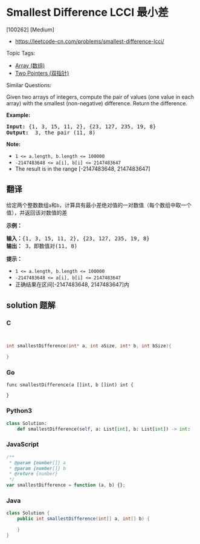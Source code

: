 # Smallest Difference LCCI 最小差

[100262] [Medium]

- https://leetcode-cn.com/problems/smallest-difference-lcci/

Topic Tags:

- [Array (数组)](https://leetcode-cn.com/tag/array/)
- [Two Pointers (双指针)](https://leetcode-cn.com/tag/two-pointers/)

Similar Questions:

Given two arrays of integers, compute the pair of values (one value in each array) with the smallest (non-negative) difference. Return the difference.

**Example:**

<pre><strong>Input: </strong>{1, 3, 15, 11, 2}, {23, 127, 235, 19, 8}
<strong>Output: </strong> 3, the pair (11, 8)
</pre>

**Note:**

- `1 <= a.length, b.length <= 100000`
- `-2147483648 <= a[i], b[i] <= 2147483647`
- The result is in the range \[-2147483648, 2147483647\]

## 翻译

给定两个整数数组`a`和`b`，计算具有最小差绝对值的一对数值（每个数组中取一个值），并返回该对数值的差

**示例：**

<pre><strong>输入：</strong>{1, 3, 15, 11, 2}, {23, 127, 235, 19, 8}
<strong>输出：</strong> 3，即数值对(11, 8)
</pre>

**提示：**

- `1 <= a.length, b.length <= 100000`
- `-2147483648 <= a[i], b[i] <= 2147483647`
- 正确结果在区间\[-2147483648, 2147483647\]内

## solution 题解

### C

```c


int smallestDifference(int* a, int aSize, int* b, int bSize){

}


```

### Go

```golang
func smallestDifference(a []int, b []int) int {

}
```

### Python3

```python
class Solution:
    def smallestDifference(self, a: List[int], b: List[int]) -> int:
```

### JavaScript

```javascript
/**
 * @param {number[]} a
 * @param {number[]} b
 * @return {number}
 */
var smallestDifference = function (a, b) {};
```

### Java

```java
class Solution {
    public int smallestDifference(int[] a, int[] b) {

    }
}
```
